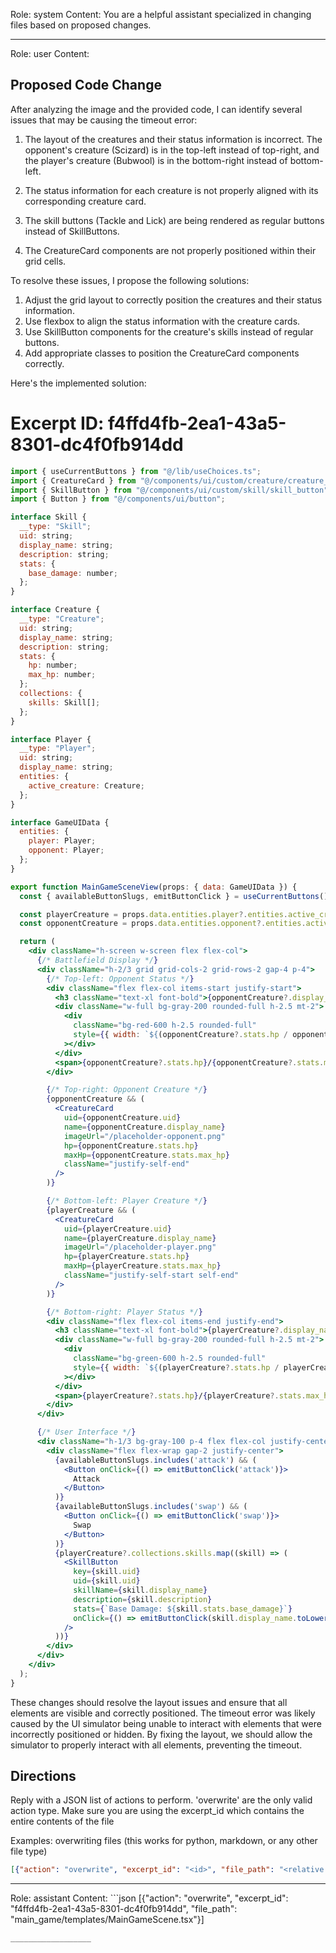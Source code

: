 Role: system
Content: You are a helpful assistant specialized in changing files based on proposed changes.
__________________
Role: user
Content: 
## Proposed Code Change
After analyzing the image and the provided code, I can identify several issues that may be causing the timeout error:

1. The layout of the creatures and their status information is incorrect. The opponent's creature (Scizard) is in the top-left instead of top-right, and the player's creature (Bubwool) is in the bottom-right instead of bottom-left.

2. The status information for each creature is not properly aligned with its corresponding creature card.

3. The skill buttons (Tackle and Lick) are being rendered as regular buttons instead of SkillButtons.

4. The CreatureCard components are not properly positioned within their grid cells.

To resolve these issues, I propose the following solutions:

1. Adjust the grid layout to correctly position the creatures and their status information.
2. Use flexbox to align the status information with the creature cards.
3. Use SkillButton components for the creature's skills instead of regular buttons.
4. Add appropriate classes to position the CreatureCard components correctly.

Here's the implemented solution:

# Excerpt ID: f4ffd4fb-2ea1-43a5-8301-dc4f0fb914dd
```jsx main_game/templates/MainGameScene.tsx
import { useCurrentButtons } from "@/lib/useChoices.ts";
import { CreatureCard } from "@/components/ui/custom/creature/creature_card";
import { SkillButton } from "@/components/ui/custom/skill/skill_button";
import { Button } from "@/components/ui/button";

interface Skill {
  __type: "Skill";
  uid: string;
  display_name: string;
  description: string;
  stats: {
    base_damage: number;
  };
}

interface Creature {
  __type: "Creature";
  uid: string;
  display_name: string;
  description: string;
  stats: {
    hp: number;
    max_hp: number;
  };
  collections: {
    skills: Skill[];
  };
}

interface Player {
  __type: "Player";
  uid: string;
  display_name: string;
  entities: {
    active_creature: Creature;
  };
}

interface GameUIData {
  entities: {
    player: Player;
    opponent: Player;
  };
}

export function MainGameSceneView(props: { data: GameUIData }) {
  const { availableButtonSlugs, emitButtonClick } = useCurrentButtons();

  const playerCreature = props.data.entities.player?.entities.active_creature;
  const opponentCreature = props.data.entities.opponent?.entities.active_creature;

  return (
    <div className="h-screen w-screen flex flex-col">
      {/* Battlefield Display */}
      <div className="h-2/3 grid grid-cols-2 grid-rows-2 gap-4 p-4">
        {/* Top-left: Opponent Status */}
        <div className="flex flex-col items-start justify-start">
          <h3 className="text-xl font-bold">{opponentCreature?.display_name}</h3>
          <div className="w-full bg-gray-200 rounded-full h-2.5 mt-2">
            <div
              className="bg-red-600 h-2.5 rounded-full"
              style={{ width: `${(opponentCreature?.stats.hp / opponentCreature?.stats.max_hp) * 100 || 0}%` }}
            ></div>
          </div>
          <span>{opponentCreature?.stats.hp}/{opponentCreature?.stats.max_hp} HP</span>
        </div>

        {/* Top-right: Opponent Creature */}
        {opponentCreature && (
          <CreatureCard
            uid={opponentCreature.uid}
            name={opponentCreature.display_name}
            imageUrl="/placeholder-opponent.png"
            hp={opponentCreature.stats.hp}
            maxHp={opponentCreature.stats.max_hp}
            className="justify-self-end"
          />
        )}

        {/* Bottom-left: Player Creature */}
        {playerCreature && (
          <CreatureCard
            uid={playerCreature.uid}
            name={playerCreature.display_name}
            imageUrl="/placeholder-player.png"
            hp={playerCreature.stats.hp}
            maxHp={playerCreature.stats.max_hp}
            className="justify-self-start self-end"
          />
        )}

        {/* Bottom-right: Player Status */}
        <div className="flex flex-col items-end justify-end">
          <h3 className="text-xl font-bold">{playerCreature?.display_name}</h3>
          <div className="w-full bg-gray-200 rounded-full h-2.5 mt-2">
            <div
              className="bg-green-600 h-2.5 rounded-full"
              style={{ width: `${(playerCreature?.stats.hp / playerCreature?.stats.max_hp) * 100 || 0}%` }}
            ></div>
          </div>
          <span>{playerCreature?.stats.hp}/{playerCreature?.stats.max_hp} HP</span>
        </div>
      </div>

      {/* User Interface */}
      <div className="h-1/3 bg-gray-100 p-4 flex flex-col justify-center">
        <div className="flex flex-wrap gap-2 justify-center">
          {availableButtonSlugs.includes('attack') && (
            <Button onClick={() => emitButtonClick('attack')}>
              Attack
            </Button>
          )}
          {availableButtonSlugs.includes('swap') && (
            <Button onClick={() => emitButtonClick('swap')}>
              Swap
            </Button>
          )}
          {playerCreature?.collections.skills.map((skill) => (
            <SkillButton
              key={skill.uid}
              uid={skill.uid}
              skillName={skill.display_name}
              description={skill.description}
              stats={`Base Damage: ${skill.stats.base_damage}`}
              onClick={() => emitButtonClick(skill.display_name.toLowerCase())}
            />
          ))}
        </div>
      </div>
    </div>
  );
}
```

These changes should resolve the layout issues and ensure that all elements are visible and correctly positioned. The timeout error was likely caused by the UI simulator being unable to interact with elements that were incorrectly positioned or hidden. By fixing the layout, we should allow the simulator to properly interact with all elements, preventing the timeout.

## Directions
Reply with a JSON list of actions to perform. 'overwrite' are the only valid action type. 
Make sure you are using the excerpt_id which contains the entire contents of the file

Examples:
overwriting files (this works for python, markdown, or any other file type)
```json output_example1
[{"action": "overwrite", "excerpt_id": "<id>", "file_path": "<relative file path>"}]
```

__________________
Role: assistant
Content: ```json
[{"action": "overwrite", "excerpt_id": "f4ffd4fb-2ea1-43a5-8301-dc4f0fb914dd", "file_path": "main_game/templates/MainGameScene.tsx"}]
```
__________________
